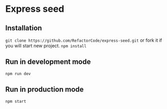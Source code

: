 # Express seed
## Installation
`git clone https://github.com/RefactorCode/express-seed.git` or fork it if you will start new project.
`npm install`
## Run in development mode
`npm run dev`
## Run in production mode
`npm start`